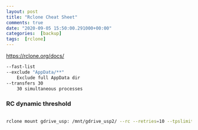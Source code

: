```yaml
---
layout: post
title: "Rclone Cheat Sheet"
comments: true
date: "2020-09-05 15:50:00.291000+00:00"
categories:  [backup]
tags:  [rclone]
---
```




https://rclone.org/docs/

```bash
--fast-list
--exclude "AppData/**"
    Exclude full AppData dir
--transfers 30
    30 simultaneous processes
```


### RC dynamic threshold
```bash

rclone mount gdrive_usp: /mnt/gdrive_usp2/ --rc --retries=10 --tpslimit 8


```